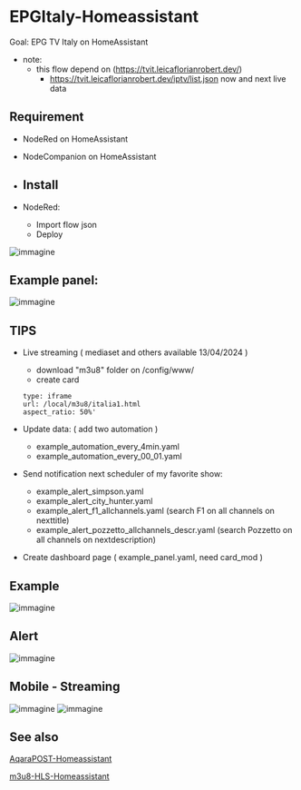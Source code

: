 # EPGItaly-Homeassistant
Goal: EPG TV Italy on HomeAssistant

  * note: 
	* this flow depend on (https://tvit.leicaflorianrobert.dev/)
	   * https://tvit.leicaflorianrobert.dev/iptv/list.json
             now and next live data
      
## Requirement ##
* NodeRed on HomeAssistant
* NodeCompanion on HomeAssistant

* ## Install ##
* NodeRed:
	* Import flow json
	* Deploy

 ![immagine](https://github.com/sdavides/EPGItaly-Homeassistant/assets/31100253/919c9993-5682-4323-93db-8c180cacff95)


## Example panel: ##

![immagine](https://github.com/sdavides/EPGItaly-Homeassistant/assets/31100253/d3d2ab66-5160-4bd7-98f7-b7a9ec3d5475)

## TIPS ##

* Live streaming ( mediaset and others available 13/04/2024 )
     *  download "m3u8" folder on /config/www/
     *  create card
     
      type: iframe
      url: /local/m3u8/italia1.html
      aspect_ratio: 50%'
  
* Update data: ( add two automation )
  * example_automation_every_4min.yaml
  * example_automation_every_00_01.yaml
* Send notification next scheduler of my favorite show:
  * example_alert_simpson.yaml
  * example_alert_city_hunter.yaml
  * example_alert_f1_allchannels.yaml (search F1 on all channels on nexttitle)
  * example_alert_pozzetto_allchannels_descr.yaml (search Pozzetto on all channels on nextdescription)
    
* Create dashboard page ( example_panel.yaml, need card_mod )
  
## Example ##
![immagine](https://github.com/sdavides/EPGItaly-Homeassistant/assets/31100253/19636c5c-e9e5-4d8f-ae6e-ebe6afa80618)


 ## Alert ##
![immagine](https://github.com/sdavides/EPGItaly-Homeassistant/assets/31100253/de0948e4-530f-4be4-8d8f-73d0e8685217)

## Mobile - Streaming ##
![immagine](https://github.com/sdavides/EPGItaly-Homeassistant/assets/31100253/8b7a2ae1-d8da-4a69-8e4d-5d1e6fbf11eb)
![immagine](https://github.com/sdavides/EPGItaly-Homeassistant/assets/31100253/fec04bff-fa93-472a-a7a7-50572bec76d8)

## See also ##

[AqaraPOST-Homeassistant](https://github.com/sdavides/AqaraPOST-Homeassistant/)

[m3u8-HLS-Homeassistant](https://github.com/sdavides/m3u8-HLS-Homeassistant/)

     
